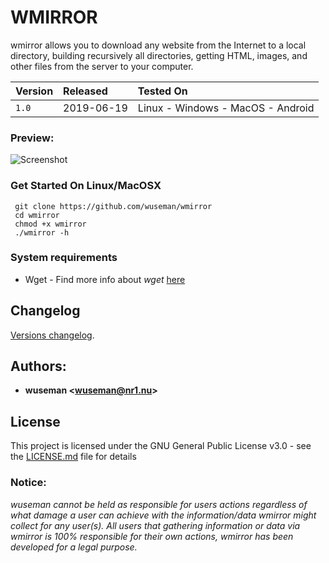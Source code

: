 # WMIRROR

wmirror allows you to download any website from the Internet to a local directory, building recursively all directories, getting HTML, images, and other files from the server to your computer. 


| Version            |  Released      | Tested On                          |
| :----------------- | :------------- | :----------------------------------|
| `1.0`              |  2019-06-19    | Linux - Windows - MacOS - Android  |


### Preview: 

![Screenshot](https://nr1.nu/archive/wmirror/wmirror1.gif)

### Get Started On Linux/MacOSX

     git clone https://github.com/wuseman/wmirror
     cd wmirror
     chmod +x wmirror
     ./wmirror -h

### System requirements

- Wget     - Find more info about _wget_ [here](https://www.gnu.org/software/wget/)

## Changelog

[Versions changelog](CHANGELOG.md).

## Authors: 

* **wuseman <wuseman@nr1.nu\>** 


## License

This project is licensed under the GNU General Public License v3.0 - see the [LICENSE.md](LICENSE.md) file for details


### Notice:

_wuseman cannot be held as responsible for users actions regardless of what damage a user can achieve with the information/data wmirror might collect for any user(s). All users that  gathering information or data via wmirror is 100% responsible for their own actions, wmirror has been developed for a legal purpose._

